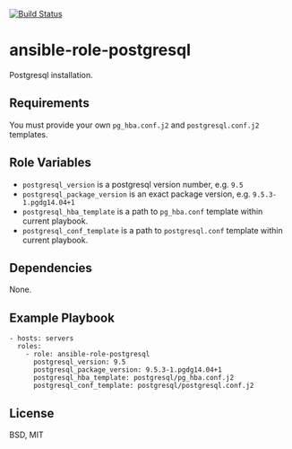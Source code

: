 [![Build Status](https://travis-ci.org/pkorobeinikov/ansible-role-postgresql.svg?branch=master)](https://travis-ci.org/pkorobeinikov/ansible-role-postgresql)

ansible-role-postgresql
=======================

Postgresql installation.

Requirements
------------

You must provide your own `pg_hba.conf.j2` and `postgresql.conf.j2` templates.

Role Variables
--------------

* `postgresql_version` is a postgresql version number, e.g. `9.5`
* `postgresql_package_version` is an exact package version, e.g. `9.5.3-1.pgdg14.04+1`
* `postgresql_hba_template` is a path to `pg_hba.conf` template within current playbook.
* `postgresql_conf_template` is a path to `postgresql.conf` template within current playbook.

Dependencies
------------

None.

Example Playbook
----------------

    - hosts: servers
      roles:
        - role: ansible-role-postgresql
          postgresql_version: 9.5
          postgresql_package_version: 9.5.3-1.pgdg14.04+1
          postgresql_hba_template: postgresql/pg_hba.conf.j2
          postgresql_conf_template: postgresql/postgresql.conf.j2

License
-------

BSD, MIT
